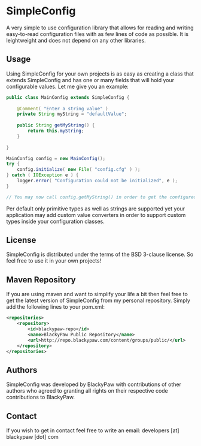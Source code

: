# SimpleConfig

A very simple to use configuration library that allows for reading and writing easy-to-read configuration
files with as few lines of code as possible. It is leightweight and does not depend on any other libraries.

## Usage

Using SimpleConfig for your own projects is as easy as creating a class that extends SimpleConfig and has
one or many fields that will hold your configurable values. Let me give you an example:

```Java
public class MainConfig extends SimpleConfig {
    
	@Comment( "Enter a string value" )
	private String myString = "defaultValue";
	
	public String getMyString() {
		return this.myString;
	}
	
}
```

```Java
MainConfig config = new MainConfig();
try {
	config.initialize( new File( "config.cfg" ) );
} catch ( IOException e ) {
	logger.error( "Configuration could not be initialized", e );
}

// You may now call config.getMyString() in order to get the configured value
```

Per default only primitive types as well as strings are supported yet your application may add custom value
converters in order to support custom types inside your configuration classes.

## License

SimpleConfig is distributed under the terms of the BSD 3-clause license. So feel free to use it in your own projects!

## Maven Repository

If you are using maven and want to simplify your life a bit then feel free to get the latest version of SimpleConfig
from my personal repository. Simply add the following lines to your pom.xml:

```XML
<repositories>
	<repository>
		<id>blackypaw-repo</id>
		<name>BlackyPaw Public Repository</name>
		<url>http://repo.blackypaw.com/content/groups/public/</url>
	</repository>
</repositories>
```

## Authors

SimpleConfig was developed by BlackyPaw with contributions of other authors who agreed to granting all rights on their
respective code contributions to BlackyPaw.

## Contact

If you wish to get in contact feel free to write an email: developers [at] blackypaw [dot] com
